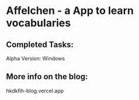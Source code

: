 # Affelchen - a App to learn vocabularies

## Completed Tasks:
Alpha Version: Windows

## More info on the blog:
hkdkfih-blog.vercel.app
